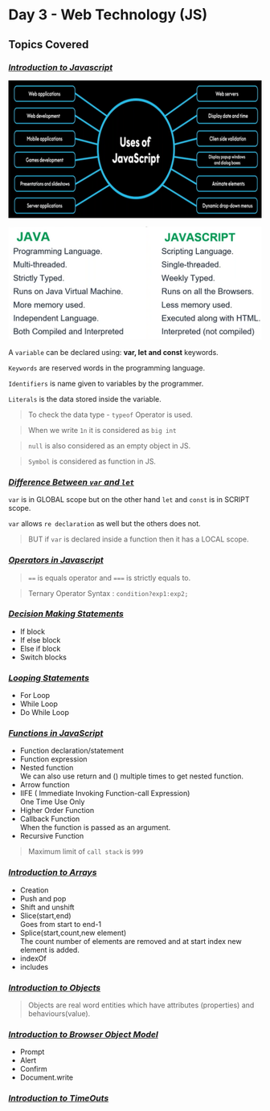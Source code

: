 # Day 3 - Web Technology (JS)

## Topics Covered

### <u><i>Introduction to Javascript</i></u>

<p align="center">
    <img src="RM1.png">
</p>

<p align="center">
    <img src="RM2.png">
</p>

A `variable` can be declared using: **var, let and const** keywords.

`Keywords` are reserved words in the programming language.

`Identifiers` is name given to variables by the programmer.

`Literals` is the data stored inside the variable.

> To check the data type - `typeof` Operator is used.

> When we write `1n` it is considered as `big int`

> `null` is also considered as an empty object in JS.

> `Symbol` is considered as function in JS.

### <u><i>Difference Between `var` and `let`</i></u>

`var` is in GLOBAL scope but on the other hand `let` and `const` is in SCRIPT scope.

`var` allows `re declaration` as well but the others does not.

> BUT if `var` is declared inside a function then it has a LOCAL scope.

### <u><i>Operators in Javascript</i></u>

> `==` is equals operator and `===` is strictly equals to.

> Ternary Operator Syntax : `condition?exp1:exp2;`

### <u><i>Decision Making Statements</i></u>

<ul>
    <li>If block</li>
    <li>If else block</li>
    <li>Else if block</li>
    <li>Switch blocks</li>
</ul>

### <u><i>Looping Statements</i></u>

<ul>
    <li>For Loop</li>
    <li>While Loop</li>
    <li>Do While Loop</li>
</ul>

### <u><i>Functions in JavaScript</i></u>

<ul>
    <li>Function declaration/statement</li>
    <li>Function expression</li>
    <li>Nested function <br>  
    We can also use return and () multiple times to get nested function.</li>
    <li>Arrow function</li>
    <li>IIFE ( Immediate Invoking Function-call Expression) <br> One Time Use Only </li>
    <li>Higher Order Function</li>
    <li>Callback Function <br> When the function is passed as an argument.</li>
    <li>Recursive Function</li>
</ul>

> Maximum limit of `call stack` is `999`

### <u><i>Introduction to Arrays</i></u>

<ul>
    <li>Creation</li>   
    <li>Push and pop</li>   
    <li>Shift and unshift</li>
    <li>Slice(start,end) <br> Goes from start to end-1</li>
    <li>Splice(start,count,new element) <br> The count number of elements are removed and at start index new element is added.</li>
    <li>indexOf</li>
    <li>includes</li>
</ul>

### <u><i>Introduction to Objects</i></u>

> Objects are real word entities which have attributes (properties) and behaviours(value).

### <u><i>Introduction to Browser Object Model</i></u>

<ul>
    <li>Prompt</li>
    <li>Alert</li>
    <li>Confirm</li>
    <li>Document.write</li>
</ul>

### <u><i>Introduction to TimeOuts</i></u>
